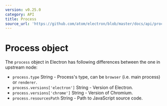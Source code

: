 ```yaml
---
version: v0.25.0
category: API
title: Process
source_url: 'https://github.com/atom/electron/blob/master/docs/api/process.md'
---
```


# Process object

The `process` object in Electron has following differences between the one in
upstream node:

* `process.type` String - Process's type, can be `browser` (i.e. main process) or `renderer`.
* `process.versions['electron']` String - Version of Electron.
* `process.versions['chrome']` String - Version of Chromium.
* `process.resourcesPath` String - Path to JavaScript source code.
